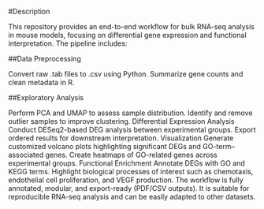 #Description

This repository provides an end-to-end workflow for bulk RNA-seq analysis in mouse models, focusing on differential gene expression and functional interpretation. The pipeline includes:

##Data Preprocessing

Convert raw .tab files to .csv using Python.
Summarize gene counts and clean metadata in R.

##Exploratory Analysis

Perform PCA and UMAP to assess sample distribution.
Identify and remove outlier samples to improve clustering.
Differential Expression Analysis
Conduct DESeq2-based DEG analysis between experimental groups.
Export ordered results for downstream interpretation.
Visualization
Generate customized volcano plots highlighting significant DEGs and GO-term–associated genes.
Create heatmaps of GO-related genes across experimental groups.
Functional Enrichment
Annotate DEGs with GO and KEGG terms.
Highlight biological processes of interest such as chemotaxis, endothelial cell proliferation, and VEGF production.
The workflow is fully annotated, modular, and export-ready (PDF/CSV outputs). It is suitable for reproducible RNA-seq analysis and can be easily adapted to other datasets.
